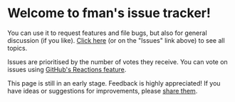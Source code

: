 # Welcome to fman's issue tracker!

You can use it to request features and file bugs, but also for general discussion (if you like). [Click here](https://github.com/fman-community/fman/issues) (or on the "Issues" link above) to see all topics.

Issues are prioritised by the number of votes they receive. You can vote on issues using [GitHub's Reactions feature](https://github.com/blog/2119-add-reactions-to-pull-requests-issues-and-comments).

This page is still in an early stage. Feedback is highly appreciated! If you have ideas or suggestions for improvements, please [share them](https://github.com/fman-community/fman/issues/new).
